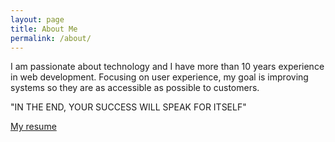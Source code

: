 ```yaml
---
layout: page
title: About Me
permalink: /about/
---
```


I am passionate about technology and I have more than 10 years experience in web development. Focusing on user experience, my goal is improving systems so they are as accessible as possible to customers. 

"IN THE END, YOUR SUCCESS WILL SPEAK FOR ITSELF" 

[My resume](http://curriculo.ogaiti.com.br/)